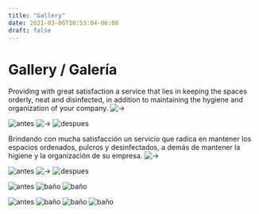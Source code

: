 ```yaml
---
title: "Gallery"
date: 2021-03-06T10:53:04-06:00
draft: false
---
```


# Gallery / Galería

Providing with great satisfaction a service that lies in keeping the spaces orderly, neat and disinfected, in addition to maintaining the hygiene and organization of your company. ![->](/images/usa.PNG)




![antes](/images/gallery/1a.jpg)
![->](/images/flechad.PNG)
![despues](/images/gallery/1d.jpg)





Brindando con mucha satisfacción un servicio que radica en mantener los espacios ordenados, pulcros y desinfectados, a demás de mantener la higiene y la organización de su empresa. ![->](/images/mex.PNG)



![antes](/images/gallery/2a.jpg)
![->](/images/flechad.PNG)
![despues](/images/gallery/2b.jpg)


![antes](/images/gallery/3a.jpg)
![baño](/images/gallery/3b.jpg)
![baño](/images/gallery/3c.jpg)



![antes](/images/gallery/4a.jpg)
![baño](/images/gallery/4b.jpg)
![baño](/images/gallery/4c.jpg)
![baño](/images/gallery/4d.jpg)

